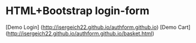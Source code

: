 # HTML+Bootstrap login-form

[Demo Login] (http://isergeich22.github.io/authform.github.io)
[Demo Cart] (http://isergeich22.github.io/authform.github.io/basket.html)
